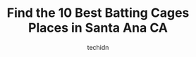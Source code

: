 ---
layout: ampstory
image: https://i0.wp.com/www.depkes.org/wp-content/uploads/2023/06/batting-cages-0-in-santa-ana-ca-1685843942.jpeg?resize=640,853
author: techidn
featured: false
description: Discover the impressive array of Batting Cages options in Santa Ana CA, where you can find 10 of the largest Batting Cages establishments in the area. From renowned classics to hidden gems, 
title: Find the 10 Best Batting Cages Places in Santa Ana CA
cover:
   title: Find the 10 Best Batting Cages Places in Santa Ana CA
   subtitle: Rickpate
   background: https://www.depkes.org/wp-content/uploads/2023/06/batting-cages-0-in-santa-ana-ca-1685843942.jpeg

pages: 
 - layout: thirds
   top: <h1>#1 On Deck Batting Cages</h1>
   bottom: "<p>Understaffed and poorly run. You have to call multiple times for someone to answer.I had a 4pm reservation for 30 minutes, but there was nobody at the desk from 4-00 unti</p>"
   background: https://www.depkes.org/wp-content/uploads/2023/06/batting-cages-1-in-santa-ana-ca-1685843944.jpeg
   backgroundblur: true
 - layout: thirds
   top: <h1>#2 A2D Sports</h1>
   bottom: "<p>Larry was great! Made room for my daughter to get some hacks in before big showcase tournament. Great looking facility</p>"
   background: https://www.depkes.org/wp-content/uploads/2023/06/batting-cages-2-in-santa-ana-ca-1685843944.jpeg
   cta:
      link: https://www.depkes.org/blog/find-the-10-best-batting-cages-places-in-santa-ana-ca/
      text: Find the 10 Best Batting Cages Places in Santa Ana CA
 - layout: thirds
   top: <h1>#3 714Fastpitch Softball</h1>
   bottom: "<p>1250 N Parker St, Orange, CA 92867, United States</p>"
   background: https://www.depkes.org/wp-content/uploads/2023/06/batting-cages-3-in-santa-ana-ca-1685843945.jpeg
   cta:
      link: https://www.depkes.org/blog/find-the-10-best-batting-cages-places-in-santa-ana-ca/
      text: Find the 10 Best Batting Cages Places in Santa Ana CA
 - layout: thirds
   top: <h1>#4 Proball Baseball</h1>
   bottom: "<p>2668 S Grand Ave, Santa Ana, CA 92705, United States</p>"
   background: https://images.unsplash.com/photo-1531169509526-f8f1fdaa4a67?ixlib=rb-4.0.3&ixid=MnwxMjA3fDB8MHxwaG90by1wYWdlfHx8fGVufDB8fHx8&auto=format&fit=crop&w=640&h=853&q=80
   cta:
      link: https://www.depkes.org/blog/find-the-10-best-batting-cages-places-in-santa-ana-ca/
      text: Find the 10 Best Batting Cages Places in Santa Ana CA
 - layout: thirds
   top: <h1>#5 Chapman Baseball Compound</h1>
   bottom: "<p>17241 Murphy Ave, Irvine, CA 92614, United States</p>"
   background: https://images.unsplash.com/photo-1604871000636-074fa5117945?ixlib=rb-4.0.3&ixid=MnwxMjA3fDB8MHxwaG90by1wYWdlfHx8fGVufDB8fHx8&auto=format&fit=crop&w=640&h=853&q=80
   cta:
      link: https://www.depkes.org/blog/find-the-10-best-batting-cages-places-in-santa-ana-ca/
      text: Find the 10 Best Batting Cages Places in Santa Ana CA
 - layout: thirds
   top: <h1>#6 Batting Cages</h1>
   bottom: "<p>Irvine, CA 92606, United States</p>"
   background: https://images.unsplash.com/photo-1615749413727-825b59a857b5?ixlib=rb-4.0.3&ixid=MnwxMjA3fDB8MHxwaG90by1wYWdlfHx8fGVufDB8fHx8&auto=format&fit=crop&w=640&h=853&q=80
   cta:
      link: https://www.depkes.org/blog/find-the-10-best-batting-cages-places-in-santa-ana-ca/
      text: Find the 10 Best Batting Cages Places in Santa Ana CA
 - layout: thirds
   top: <h1>#7 Pinkerton Baseball & Softball Lessons</h1>
   bottom: "<p>1692 Deere Ave Unit B, Irvine, CA 92606, United States</p>"
   background: https://images.unsplash.com/photo-1536745287225-21d689278fd1?ixlib=rb-4.0.3&ixid=MnwxMjA3fDB8MHxwaG90by1wYWdlfHx8fGVufDB8fHx8&auto=format&fit=crop&w=640&h=853&q=80
   cta:
      link: https://www.depkes.org/blog/find-the-10-best-batting-cages-places-in-santa-ana-ca/
      text: Find the 10 Best Batting Cages Places in Santa Ana CA
 - layout: thirds
   middle: Continue reading...
   background: https://images.unsplash.com/photo-1553949345-eb786bb3f7ba?ixlib=rb-4.0.3&ixid=MnwxMjA3fDB8MHxwaG90by1wYWdlfHx8fGVufDB8fHx8&auto=format&fit=crop&w=640&h=853&q=80
   cta:
      link: https://www.depkes.org/blog/find-the-10-best-batting-cages-places-in-santa-ana-ca/
      text: Find the 10 Best Batting Cages Places in Santa Ana CA
      
---